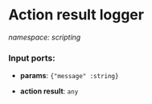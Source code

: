# Action result logger

_namespace: scripting_

### Input ports:

* __params__: ` {"message" :string} `


* __action result__: ` any `

